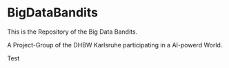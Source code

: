 # BigDataBandits
This is the Repository of the Big Data Bandits.

A Project-Group of the DHBW Karlsruhe participating in a AI-powerd World.

Test
